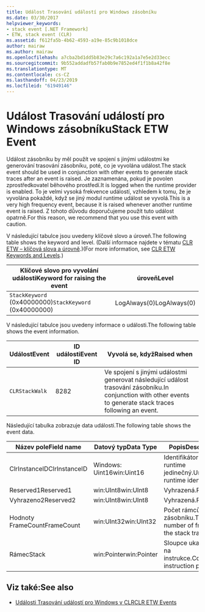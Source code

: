 ```yaml
---
title: Událost Trasování událostí pro Windows zásobníku
ms.date: 03/30/2017
helpviewer_keywords:
- stack event [.NET Framework]
- ETW, stack event (CLR)
ms.assetid: f612fa5b-4b62-4593-a19e-85c9b1018dce
author: mairaw
ms.author: mairaw
ms.openlocfilehash: a7cba2bd1dd5b83e29c7a6c192a1a7e5e2d33ecc
ms.sourcegitcommit: 9b552addadfb57fab0b9e7852ed4f1f1b8a42f8e
ms.translationtype: MT
ms.contentlocale: cs-CZ
ms.lasthandoff: 04/23/2019
ms.locfileid: "61949146"
---
```

# <a name="stack-etw-event"></a><span data-ttu-id="4efca-102">Událost Trasování událostí pro Windows zásobníku</span><span class="sxs-lookup"><span data-stu-id="4efca-102">Stack ETW Event</span></span>
<span data-ttu-id="4efca-103">Událost zásobníku by měl použít ve spojení s jinými událostmi ke generování trasování zásobníku, poté, co je vyvolána událost.</span><span class="sxs-lookup"><span data-stu-id="4efca-103">The stack event should be used in conjunction with other events to generate stack traces after an event is raised.</span></span> <span data-ttu-id="4efca-104">Je zaznamenána, pokud je povolen zprostředkovatel běhového prostředí.</span><span class="sxs-lookup"><span data-stu-id="4efca-104">It is logged when the runtime provider is enabled.</span></span> <span data-ttu-id="4efca-105">To je velmi vysoká frekvence událostí, vzhledem k tomu, že je vyvolána pokaždé, když se jiný modul runtime událost se vyvolá.</span><span class="sxs-lookup"><span data-stu-id="4efca-105">This is a very high frequency event, because it is raised whenever another runtime event is raised.</span></span> <span data-ttu-id="4efca-106">Z tohoto důvodu doporučujeme použít tuto událost opatrně.</span><span class="sxs-lookup"><span data-stu-id="4efca-106">For this reason, we recommend that you use this event with caution.</span></span>  
  
 <span data-ttu-id="4efca-107">V následující tabulce jsou uvedeny klíčové slovo a úroveň.</span><span class="sxs-lookup"><span data-stu-id="4efca-107">The following table shows the keyword and level.</span></span> <span data-ttu-id="4efca-108">(Další informace najdete v tématu [CLR ETW – klíčová slova a úrovně](../../../docs/framework/performance/clr-etw-keywords-and-levels.md).)</span><span class="sxs-lookup"><span data-stu-id="4efca-108">(For more information, see [CLR ETW Keywords and Levels](../../../docs/framework/performance/clr-etw-keywords-and-levels.md).)</span></span>  
  
|<span data-ttu-id="4efca-109">Klíčové slovo pro vyvolání události</span><span class="sxs-lookup"><span data-stu-id="4efca-109">Keyword for raising the event</span></span>|<span data-ttu-id="4efca-110">úroveň</span><span class="sxs-lookup"><span data-stu-id="4efca-110">Level</span></span>|  
|-----------------------------------|-----------|  
|<span data-ttu-id="4efca-111">`StackKeyword` (0x40000000)</span><span class="sxs-lookup"><span data-stu-id="4efca-111">`StackKeyword` (0x40000000)</span></span>|<span data-ttu-id="4efca-112">LogAlways(0)</span><span class="sxs-lookup"><span data-stu-id="4efca-112">LogAlways(0)</span></span>|  
  
 <span data-ttu-id="4efca-113">V následující tabulce jsou uvedeny informace o události.</span><span class="sxs-lookup"><span data-stu-id="4efca-113">The following table shows the event information.</span></span>  
  
|<span data-ttu-id="4efca-114">Událost</span><span class="sxs-lookup"><span data-stu-id="4efca-114">Event</span></span>|<span data-ttu-id="4efca-115">ID události</span><span class="sxs-lookup"><span data-stu-id="4efca-115">Event ID</span></span>|<span data-ttu-id="4efca-116">Vyvolá se, když</span><span class="sxs-lookup"><span data-stu-id="4efca-116">Raised when</span></span>|  
|-----------|--------------|-----------------|  
|`CLRStackWalk`|<span data-ttu-id="4efca-117">82</span><span class="sxs-lookup"><span data-stu-id="4efca-117">82</span></span>|<span data-ttu-id="4efca-118">Ve spojení s jinými událostmi generovat následující událost trasování zásobníku.</span><span class="sxs-lookup"><span data-stu-id="4efca-118">In conjunction with other events to generate stack traces following an event.</span></span>|  
  
 <span data-ttu-id="4efca-119">Následující tabulka zobrazuje data událostí.</span><span class="sxs-lookup"><span data-stu-id="4efca-119">The following table shows the event data.</span></span>  
  
|<span data-ttu-id="4efca-120">Název pole</span><span class="sxs-lookup"><span data-stu-id="4efca-120">Field name</span></span>|<span data-ttu-id="4efca-121">Datový typ</span><span class="sxs-lookup"><span data-stu-id="4efca-121">Data Type</span></span>|<span data-ttu-id="4efca-122">Popis</span><span class="sxs-lookup"><span data-stu-id="4efca-122">Description</span></span>|  
|----------------|---------------|-----------------|  
|<span data-ttu-id="4efca-123">ClrInstanceID</span><span class="sxs-lookup"><span data-stu-id="4efca-123">ClrInstanceID</span></span>|<span data-ttu-id="4efca-124">Windows: Uint16</span><span class="sxs-lookup"><span data-stu-id="4efca-124">win:Uint16</span></span>|<span data-ttu-id="4efca-125">Identifikátor modulu runtime jedinečný.</span><span class="sxs-lookup"><span data-stu-id="4efca-125">Unique runtime identifier.</span></span>|  
|<span data-ttu-id="4efca-126">Reserved1</span><span class="sxs-lookup"><span data-stu-id="4efca-126">Reserved1</span></span>|<span data-ttu-id="4efca-127">win:UInt8</span><span class="sxs-lookup"><span data-stu-id="4efca-127">win:UInt8</span></span>|<span data-ttu-id="4efca-128">Vyhrazená.</span><span class="sxs-lookup"><span data-stu-id="4efca-128">Reserved.</span></span>|  
|<span data-ttu-id="4efca-129">Vyhrazeno2</span><span class="sxs-lookup"><span data-stu-id="4efca-129">Reserved2</span></span>|<span data-ttu-id="4efca-130">win:UInt8</span><span class="sxs-lookup"><span data-stu-id="4efca-130">win:UInt8</span></span>|<span data-ttu-id="4efca-131">Vyhrazená.</span><span class="sxs-lookup"><span data-stu-id="4efca-131">Reserved.</span></span>|  
|<span data-ttu-id="4efca-132">Hodnoty FrameCount</span><span class="sxs-lookup"><span data-stu-id="4efca-132">FrameCount</span></span>|<span data-ttu-id="4efca-133">win:UInt32</span><span class="sxs-lookup"><span data-stu-id="4efca-133">win:UInt32</span></span>|<span data-ttu-id="4efca-134">Počet rámců v zásobníku.</span><span class="sxs-lookup"><span data-stu-id="4efca-134">The number of frames in the stack trace.</span></span>|  
|<span data-ttu-id="4efca-135">Rámec</span><span class="sxs-lookup"><span data-stu-id="4efca-135">Stack</span></span>|<span data-ttu-id="4efca-136">win:Pointer</span><span class="sxs-lookup"><span data-stu-id="4efca-136">win:Pointer</span></span>|<span data-ttu-id="4efca-137">Sloupce ukazatele na instrukce.</span><span class="sxs-lookup"><span data-stu-id="4efca-137">Columns of instruction pointers.</span></span>|  
  
## <a name="see-also"></a><span data-ttu-id="4efca-138">Viz také:</span><span class="sxs-lookup"><span data-stu-id="4efca-138">See also</span></span>

- [<span data-ttu-id="4efca-139">Události Trasování událostí pro Windows v CLR</span><span class="sxs-lookup"><span data-stu-id="4efca-139">CLR ETW Events</span></span>](../../../docs/framework/performance/clr-etw-events.md)
